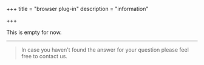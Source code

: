 +++
title = "browser plug-in"
description = "information"

+++

This is empty for now.


---

> In case you haven't found the answer for your question please feel free to contact us.